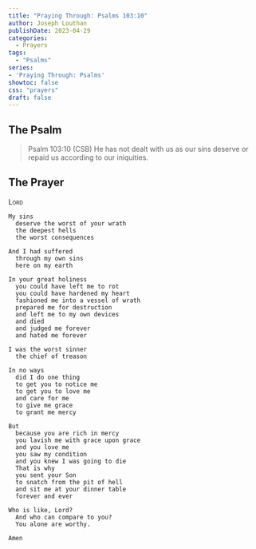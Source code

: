 ```yaml
---
title: "Praying Through: Psalms 103:10"
author: Joseph Louthan
publishDate: 2023-04-29
categories:
  - Prayers
tags:
  - "Psalms"
series:
- 'Praying Through: Psalms'
showtoc: false
css: "prayers"
draft: false
---
```

## The Psalm

>Psalm 103:10 (CSB) He has not dealt with us as our sins deserve or repaid us according to our iniquities. 

## The Prayer

<div style="font-variant: small-caps;">
Lord
</div>

```text
My sins
  deserve the worst of your wrath
  the deepest hells
  the worst consequences

And I had suffered 
  through my own sins
  here on my earth

In your great holiness
  you could have left me to rot
  you could have hardened my heart
  fashioned me into a vessel of wrath
  prepared me for destruction
  and left me to my own devices
  and died
  and judged me forever
  and hated me forever

I was the worst sinner
  the chief of treason

In no ways
  did I do one thing
  to get you to notice me
  to get you to love me
  and care for me
  to give me grace
  to grant me mercy

But
  because you are rich in mercy
  you lavish me with grace upon grace
  and you love me
  you saw my condition
  and you knew I was going to die
  That is why
  you sent your Son
  to snatch from the pit of hell
  and sit me at your dinner table
  forever and ever

Who is like, Lord?
  And who can compare to you?
  You alone are worthy.

Amen
```
